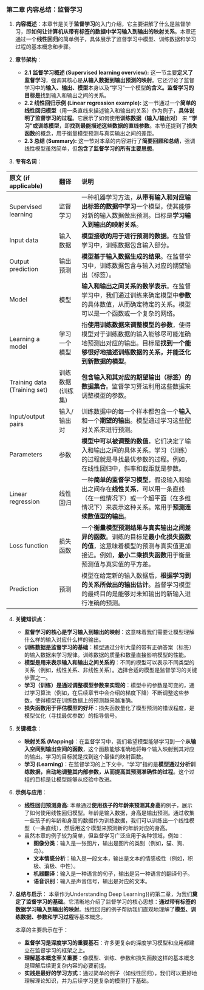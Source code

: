 ### **第二章 内容总结：监督学习**
1. **内容概述**：本章节是关于**监督学习**的入门介绍，它主要讲解了什么是监督学习，即**如何让计算机从带有标签的数据中学习输入到输出的映射关系**。本章还通过一个**线性回归**的简单例子，具体展示了监督学习中模型、训练数据和学习过程的基本概念和步骤。
    
2. **章节架构**：
    - **2.1 监督学习概述 (Supervised learning overview):** 这一节主要**定义了监督学习**，强调其核心是**从输入数据到输出预测的映射**。它还讨论了监督学习中的**输入、输出、模型**本身以及“学习”一个模型**的含义。监督学习的目标是**找到输入和输出之间的关系。
    - **2.2 线性回归示例 (Linear regression example):** 这一节通过一个**简单的线性回归模型**（用一条直线来描述输入和输出的关系）作为例子，**具体说明了监督学习的过程**。它展示了如何使用**训练数据（输入/输出对）** 来 **“学习”或训练模型**，即**找到最能描述这些数据的直线参数**。本节还提到了**损失函数**的概念，用于衡量模型预测与真实输出之间的差距。
    - **2.3 总结 (Summary):** 这一节对本章的内容进行了**简要回顾和总结**，强调线性模型虽然简单，但**包含了监督学习的所有主要思想**。
3. **专有名词**：

| 原文 (if applicable)           | 翻译         | 说明                                                                                               |
| :--------------------------- | :--------- | :----------------------------------------------------------------------------------------------- |
| Supervised learning          | 监督学习       | 一种机器学习方法，**从带有输入和对应输出标签的数据中学习**一个模型，使其能够对新的输入数据做出预测。目标是**学习输入到输出的映射关系**。                         |
| Input data                   | 输入数据       | **模型接收的用于进行预测的数据**。在监督学习中，训练数据包含输入部分。                                                            |
| Output prediction            | 输出预测       | **模型基于输入数据生成的结果**。在监督学习中，训练数据包含与输入对应的期望输出（标签）。                                                   |
| Model                        | 模型         | **输入和输出之间关系的数学表示**。在监督学习中，我们通过训练来确定模型中**参数**的具体数值，从而确定特定的关系。模型可以是一个函数或一个复杂的网络。                   |
| Learning a model             | 学习一个模型     | 指**使用训练数据来调整模型的参数**，使得模型对于训练数据的输入能够尽可能准确地预测出对应的输出。目标是**找到一个能够很好地描述训练数据的关系，并能泛化到新数据的模型**。         |
| Training data (Training set) | 训练数据 (训练集) | **包含输入和其对应的期望输出（标签）的数据集合**。监督学习算法利用这些数据来调整模型的参数。                                                 |
| Input/output pairs           | 输入/输出对     | 训练数据中的每一个样本都包含一个**输入**和一个**期望的输出**。模型通过学习这些配对关系来进行预测。                                            |
| Parameters                   | 参数         | **模型中可以被调整的数值**，它们决定了输入和输出之间的具体关系。学习（训练）的过程就是寻找最优参数的过程。例如，在线性回归中，斜率和截距就是参数。                      |
| Linear regression            | 线性回归       | 一种**简单的监督学习模型**，假设输入和输出之间存在**线性关系**，可以用一条直线（在一维情况下）或一个超平面（在多维情况下）来表示这种关系。常用于**预测连续数值型的输出**。      |
| Loss function                | 损失函数       | 一个**衡量模型预测结果与真实输出之间差异的函数**。训练的目标是**最小化损失函数的值**，这意味着模型的预测与真实值更加接近。例如，**最小二乘损失函数**用于衡量预测值与真实值的平方差。 |
| Prediction                   | 预测         | 模型在给定新的输入数据后，**根据学习到的关系所做出的输出估计**。监督学习模型的最终目的是能够对未知输出的新输入进行准确的预测。                                |


4. **关键知识点**：
    - **监督学习的核心是学习输入到输出的映射**：这意味着我们需要让模型理解什么样的输入对应什么样的输出。
    - **训练数据是监督学习的基础**：模型通过分析大量的带有正确答案（标签）的输入数据来学习规律。训练数据的质量和数量直接影响模型的性能。
    - **模型是用来表示输入和输出之间关系的**：不同的模型可以表示不同类型的关系（例如，线性关系、非线性关系）。选择合适的模型是监督学习的关键步骤之一。
    - **学习（训练）是通过调整模型参数来实现的**：模型中的参数是可变的，通过学习算法（例如，在后续章节中会介绍的梯度下降）不断调整这些参数，使得模型在训练数据上的预测越来越准确。
    - **损失函数用于评估模型的好坏**：损失函数量化了模型预测的错误程度，是模型优化（寻找最优参数）的指导信号。
5. **关键概念**：
    - **映射关系 (Mapping)**：在监督学习中，我们希望模型能够学习到一个**从输入空间到输出空间的函数**，这个函数能够准确地将每个输入映射到其对应的输出。学习的目标就是找到这个最佳的映射函数。
    - **学习 (Learning)**：在监督学习的上下文中，“学习”指的是**模型通过分析训练数据，自动地调整其内部参数，从而提高其预测准确性的过程**。这个过程的目标是让模型能够从经验中改进。
6. **示例与应用**：
    - **线性回归预测身高:** 本章通过**使用孩子的年龄来预测其身高**的例子，展示了如何使用线性回归模型。年龄是输入数据，身高是输出预测。通过收集一些孩子的年龄和身高的数据作为训练数据，我们可以训练出一个线性模型（一条直线），然后用这个模型来预测新的年龄对应的身高。
    - 虽然本章的例子较为简单，但监督学习广泛应用于各种领域，例如：
        - **图像分类**：输入是一张图片，输出是图片的类别（例如，猫、狗、鸟）。
        - **文本情感分析**：输入是一段文本，输出是文本的情感极性（例如，积极、消极、中性）。
        - **机器翻译**：输入是一种语言的句子，输出是另一种语言的翻译句子。
        - **语音识别**：输入是声音信号，输出是对应的文本。
7. **总结与启示**： 本章作为Understanding Deep Learning})的第二章，为我们**奠定了监督学习的基础**。它清晰地介绍了监督学习的核心思想：**通过带有标签的数据学习输入到输出的映射**。线性回归的例子帮助我们直观地理解了**模型、训练数据、参数和学习过程**等基本概念。
    
    本章的主要启示在于：
    - **监督学习是深度学习的重要基石**：许多更复杂的深度学习模型和应用都建立在监督学习的框架之上。
    - **理解基本概念至关重要**：像模型、训练、参数和损失函数这样的基本概念是理解后续更复杂内容的必要前提。
    - **实践是最好的学习方式**：通过简单的例子（如线性回归），我们可以更好地理解理论知识，并为后续学习更复杂的模型打下基础。
